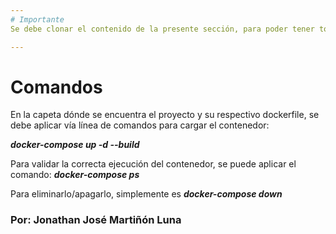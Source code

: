 ```yaml
---
# Importante
Se debe clonar el contenido de la presente sección, para poder tener todos los recursos necesarios en cuestión de la distribución de imágenes y recursos para la página html

---
```

# Comandos 
En la capeta dónde se encuentra el proyecto y su respectivo dockerfile, se debe aplicar vía línea de comandos para cargar el contenedor:

***docker-compose up -d --build***

Para validar la correcta ejecución del contenedor, se puede aplicar el comando:
 ***docker-compose ps***

Para eliminarlo/apagarlo, simplemente es
***docker-compose down***

### Por: Jonathan José Martiñón Luna
